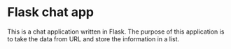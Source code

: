 # Flask chat app

This is a chat application written in Flask. The purpose of this application is to 
take the data from URL and store the information in a list.